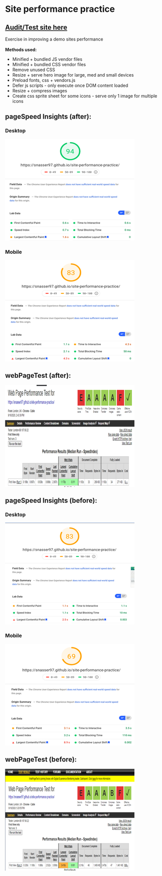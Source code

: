 # Site performance practice

## [Audit/Test site here](https://snasser97.github.io/site-performance-practice/)
Exercise in improving a demo sites performance
<br><br>
<strong>Methods used:</strong>
<ul>
  <li>Minified + bundled JS vendor files</li>
  <li>MInified + bundled CSS vendor files</li>
  <li>Remove unused CSS</li>
  <li>Resize + serve hero image for large, med and small devices</li>
  <li>Preload fonts, css + vendors.js</li>
  <li>Defer js scripts - only execute once DOM content loaded</li>
  <li>Resize + compress images</li>
  <li>Create css sprite sheet for some icons - serve only 1 image for multiple icons
  </li>
</ul>

## pageSpeed Insights (after):
### Desktop
![](./img/metrics/pgSpeed-after-desktop.png)
### Mobile
![](./img/metrics/pgSpeed-after-mobile.png)
## webPageTest (after):
![](./img/metrics/webpagetest-after.png)

## pageSpeed Insights (before):
### Desktop
![](./img/metrics/before-pgSpeed-desktop.png)
### Mobile
![](./img/metrics/before-pgSpeed-mobile.png)
## webPageTest (before):
![](./img/metrics/before-webpageTest.png)




